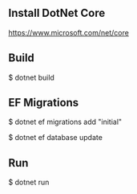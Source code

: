 ## Install DotNet Core

https://www.microsoft.com/net/core

## Build 

$ dotnet build 


## EF Migrations 

$ dotnet ef migrations add "initial"

$ dotnet ef database update 


## Run 

$ dotnet run 


